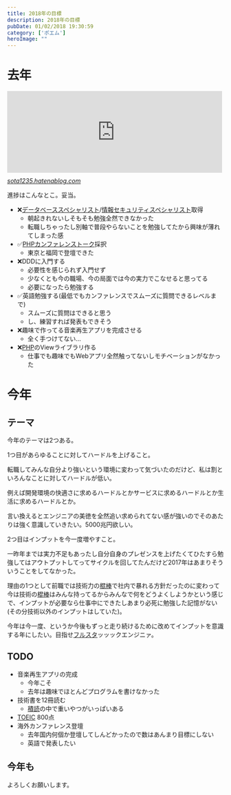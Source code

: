 ```yaml
---
title: 2018年の目標
description: 2018年の目標
pubDate: 01/02/2018 19:30:59
category: ['ポエム']
heroImage: ""
---
```

<h1>去年</h1>

<p><iframe src="https://hatenablog-parts.com/embed?url=http%3A%2F%2Fsota1235.hatenablog.com%2Fentry%2F2017%2F01%2F01%2F175228" title="2016年振り返りと2017年目標 - はらへり日記" class="embed-card embed-blogcard" scrolling="no" frameborder="0" style="display: block; width: 100%; height: 190px; max-width: 500px; margin: 10px 0px;"></iframe><cite class="hatena-citation"><a href="http://sota1235.hatenablog.com/entry/2017/01/01/175228">sota1235.hatenablog.com</a></cite></p>

<p>進捗はこんなとこ。妥当。</p>

<ul>
<li>❌<a class="keyword" href="http://d.hatena.ne.jp/keyword/%A5%C7%A1%BC%A5%BF%A5%D9%A1%BC%A5%B9%A5%B9%A5%DA%A5%B7%A5%E3%A5%EA%A5%B9%A5%C8">データベーススペシャリスト</a>/<a class="keyword" href="http://d.hatena.ne.jp/keyword/%BE%F0%CA%F3%A5%BB%A5%AD%A5%E5%A5%EA%A5%C6%A5%A3%A5%B9%A5%DA%A5%B7%A5%E3%A5%EA%A5%B9%A5%C8">情報セキュリティスペシャリスト</a>取得

<ul>
<li>朝起きれないしそもそも勉強全然できなかった</li>
<li>転職しちゃったし別軸で普段やらないことを勉強してたから興味が薄れてしまった感</li>
</ul>
</li>
<li>✅<a class="keyword" href="http://d.hatena.ne.jp/keyword/PHP%A5%AB%A5%F3%A5%D5%A5%A1%A5%EC%A5%F3%A5%B9">PHPカンファレンス</a><a class="keyword" href="http://d.hatena.ne.jp/keyword/%A5%C8%A1%BC%A5%AF">トーク</a>採択

<ul>
<li>東京と福岡で登壇できた</li>
</ul>
</li>
<li>❌DDDに入門する

<ul>
<li>必要性を感じられず入門せず</li>
<li>少なくとも今の職場、今の局面では今の実力でこなせると思ってる</li>
<li>必要になったら勉強する</li>
</ul>
</li>
<li>✅英語勉強する(最低でもカンファレンスでスムーズに質問できるレベルまで)

<ul>
<li>スムーズに質問はできると思う</li>
<li>し、練習すれば発表もできそう</li>
</ul>
</li>
<li>❌趣味で作ってる音楽再生アプリを完成させる

<ul>
<li>全く手つけてない…</li>
</ul>
</li>
<li>❌<a class="keyword" href="http://d.hatena.ne.jp/keyword/PHP">PHP</a>のViewライブラリ作る

<ul>
<li>仕事でも趣味でもWebアプリ全然触ってないしモチベーションがなかった</li>
</ul>
</li>
</ul>


<h1>今年</h1>

<h2>テーマ</h2>

<p>今年のテーマは2つある。</p>

<p>1つ目があらゆることに対してハードルを上げること。</p>

<p>転職してみんな自分より強いという環境に変わって気づいたのだけど、私は割といろんなことに対してハードルが低い。</p>

<p>例えば開発環境の快適さに求めるハードルとかサービスに求めるハードルとか生活に求めるハードルとか。</p>

<p>言い換えるとエンジニアの美徳を全然追い求められてない感が強いのでそのあたりは強く意識していきたい。5000兆円欲しい。</p>

<p>2つ目はインプットを今一度増やすこと。</p>

<p>一昨年までは実力不足もあったし自分自身のプレゼンスを上げたくてひたすら勉強してはアウトプットしてってサイクルを回してたんだけど2017年はあまりそういうことをしてなかった。</p>

<p>理由の1つとして前職では技術力の<a class="keyword" href="http://d.hatena.ne.jp/keyword/%DB%FE%CB%C0">棍棒</a>で社内で暴れる方針だったのに変わって今は技術の<a class="keyword" href="http://d.hatena.ne.jp/keyword/%DB%FE%CB%C0">棍棒</a>はみんな持ってるからみんなで何をどうよくしようかという感じで、インプットが必要なら仕事中にできたしあまり必死に勉強した記憶がない(その分技術以外のインプットはしていた)。</p>

<p>今年は今一度、というか今後もずっと走り続けるために改めてインプットを意識する年にしたい。目指せ<a class="keyword" href="http://d.hatena.ne.jp/keyword/%A5%D5%A5%EB%A5%B9%A5%BF">フルスタ</a>ッッックエンジニァ。</p>

<h2>TODO</h2>

<ul>
<li>音楽再生アプリの完成

<ul>
<li>今年こそ</li>
<li>去年は趣味でほとんどプログラムを書けなかった</li>
</ul>
</li>
<li>技術書を12冊読む

<ul>
<li><a class="keyword" href="http://d.hatena.ne.jp/keyword/%C0%D1%C6%C9">積読</a>の中で重いやつがいっぱいある</li>
</ul>
</li>
<li><a class="keyword" href="http://d.hatena.ne.jp/keyword/TOEIC">TOEIC</a> 800点</li>
<li>海外カンファレンス登壇

<ul>
<li>去年国内何個か登壇してしんどかったので数はあんまり目標にしない</li>
<li>英語で発表したい</li>
</ul>
</li>
</ul>


<h2>今年も</h2>

<p>よろしくお願いします。</p>

